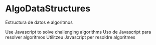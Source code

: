 # AlgoDataStructures
Estructura de datos e algoritmos

Use Javascript to solve challenging algorithms
Uso de Javascript para resolver algoritmos 
Utilitzeu Javascript per resoldre algoritmes 
